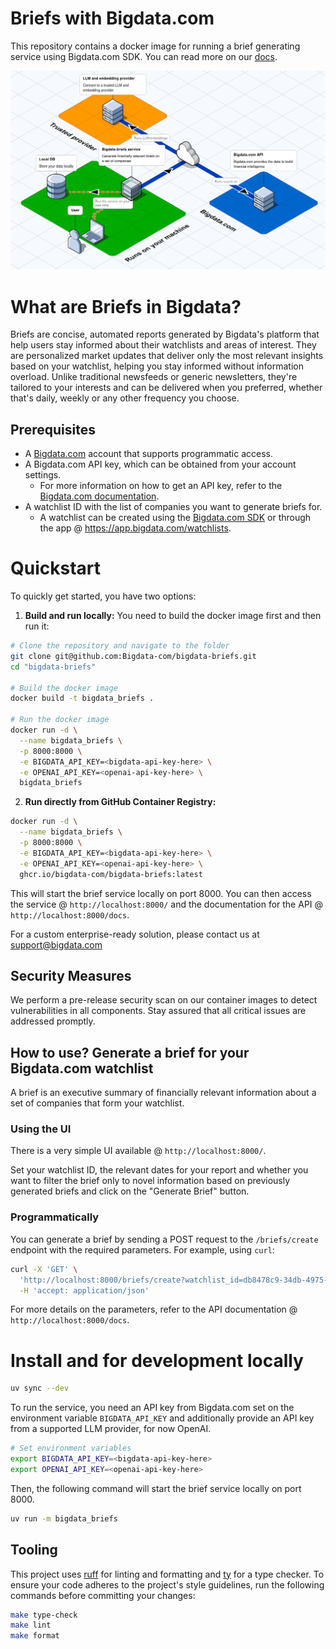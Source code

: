# Briefs with Bigdata.com
This repository contains a docker image for running a brief generating service using Bigdata.com SDK. You can read more on our [docs](https://docs.bigdata.com/use-cases/docker-services/briefs).

![isometric-diagram](assets/isometric-diagram.png)

# What are Briefs in Bigdata?
Briefs are concise, automated reports generated by Bigdata's platform that help users stay informed about their watchlists and areas of interest. They are personalized market updates that deliver only the most relevant insights based on your watchlist, helping you stay informed without information overload. Unlike traditional newsfeeds or generic newsletters, they're tailored to your interests and can be delivered when you preferred, whether that's daily, weekly or any other frequency you choose.

## Prerequisites
- A [Bigdata.com](https://bigdata.com) account that supports programmatic access.
- A Bigdata.com API key, which can be obtained from your account settings.
    - For more information on how to get an API key, refer to the [Bigdata.com documentation](https://docs.bigdata.com/api-reference/introduction#api-key-beta).
- A watchlist ID with the list of companies you want to generate briefs for.
    - A watchlist can be created using the [Bigdata.com SDK](https://docs.bigdata.com/getting-started/watchlist_management) or through the app @ https://app.bigdata.com/watchlists.

# Quickstart
To quickly get started, you have two options:

1. **Build and run locally:**
You need to build the docker image first and then run it:

```bash
# Clone the repository and navigate to the folder
git clone git@github.com:Bigdata-com/bigdata-briefs.git
cd "bigdata-briefs"

# Build the docker image
docker build -t bigdata_briefs .

# Run the docker image
docker run -d \
  --name bigdata_briefs \
  -p 8000:8000 \
  -e BIGDATA_API_KEY=<bigdata-api-key-here> \
  -e OPENAI_API_KEY=<openai-api-key-here> \
  bigdata_briefs
```

2. **Run directly from GitHub Container Registry:**

```bash
docker run -d \
  --name bigdata_briefs \
  -p 8000:8000 \
  -e BIGDATA_API_KEY=<bigdata-api-key-here> \
  -e OPENAI_API_KEY=<openai-api-key-here> \
  ghcr.io/bigdata-com/bigdata-briefs:latest
```

This will start the brief service locally on port 8000. You can then access the service @ `http://localhost:8000/` and the documentation for the API @ `http://localhost:8000/docs`.

For a custom enterprise-ready solution, please contact us at [support@bigdata.com](mailto:support@bigdata.com)

## Security Measures

We perform a pre-release security scan on our container images to detect vulnerabilities in all components. Stay assured that all critical issues are addressed promptly.

## How to use? Generate a brief for your Bigdata.com watchlist

A brief is an executive summary of financially relevant information about a set of companies that form your watchlist.

### Using the UI
There is a very simple UI available @ `http://localhost:8000/`.

Set your watchlist ID, the relevant dates for your report and whether you want to filter the brief
only to novel information based on previously generated briefs and click on the "Generate Brief" button.

### Programmatically
You can generate a brief by sending a POST request to the `/briefs/create` endpoint with the required
parameters. For example, using `curl`:
```bash
curl -X 'GET' \
  'http://localhost:8000/briefs/create?watchlist_id=db8478c9-34db-4975-8e44-b1ff764098ac&report_start_date=2024-01-01&report_end_date=2024-01-31&novelty=true' \
  -H 'accept: application/json'
```

For more details on the parameters, refer to the API documentation @ `http://localhost:8000/docs`.

# Install and for development locally
```bash
uv sync --dev
```

To run the service, you need an API key from Bigdata.com set on the environment variable `BIGDATA_API_KEY` and additionally provide an API key from a supported LLM provider, for now OpenAI.
```bash
# Set environment variables
export BIGDATA_API_KEY=<bigdata-api-key-here>
export OPENAI_API_KEY=<openai-api-key-here>
```

Then, the following command will start the brief service locally on port 8000.
```bash
uv run -m bigdata_briefs
```

## Tooling
This project uses [ruff](https://docs.astral.sh/ruff/) for linting and formatting and [ty](https://docs.astral.sh/ty/) for a type checker. To ensure your code adheres to the project's style guidelines, run the following commands before committing your changes:
```bash
make type-check
make lint
make format
```
